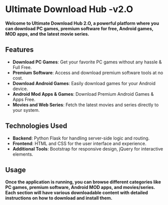 # Ultimate Download Hub -v2.O
**Welcome to Ultimate Download Hub 2.O, a powerful platform where you can download PC games, premium software for free, Android games, MOD apps, and the latest movie series.**

## Features

- **Download PC Games**: Get your favorite PC games without any hassle & Full Free.
- **Premium Software**: Access and download premium software tools at no cost.
- **Download Android Games**: Easily download games for your Android device.
- **Android Mod Apps & Games**: Download Premium Android Games & Apps Free.
- **Movies and Web Series**: Fetch the latest movies and series directly to your system.

## Technologies Used
- **Backend**: Python Flask for handling server-side logic and routing.
- **Frontend**: HTML and CSS for the user interface and experience.
- **Additional Tools**: Bootstrap for responsive design, jQuery for interactive elements.

## Usage
**Once the application is running, you can browse different categories like PC games, premium software, Android MOD apps, and movies/series. Each section will have various downloadable content with detailed instructions on how to download and install them.**

